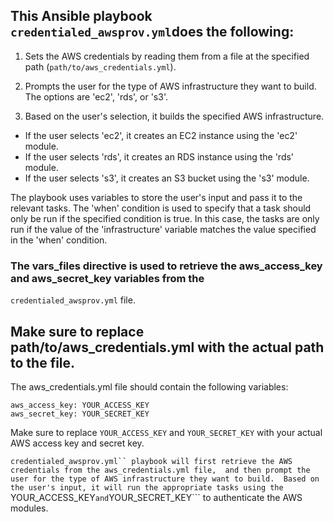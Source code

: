 ## This Ansible playbook ```credentialed_awsprov.yml```does the following:

1.  Sets the AWS credentials by reading them from a file at the specified path (`path/to/aws_credentials.yml`).
    
2.  Prompts the user for the type of AWS infrastructure they want to build. The options are 'ec2', 'rds', or 's3'.
    
3.  Based on the user's selection, it builds the specified AWS infrastructure.
    

-   If the user selects 'ec2', it creates an EC2 instance using the 'ec2' module.
-   If the user selects 'rds', it creates an RDS instance using the 'rds' module.
-   If the user selects 's3', it creates an S3 bucket using the 's3' module.

The playbook uses variables to store the user's input and pass it to the relevant tasks. 
The 'when' condition is used to specify that a task should only be run if the specified condition is true. 
In this case, the tasks are only run if the value of the 'infrastructure' variable matches the value specified in the 'when' condition.

### The vars_files directive is used to retrieve the aws_access_key and aws_secret_key variables from the 
```credentialed_awsprov.yml``` file. 

## Make sure to replace path/to/aws_credentials.yml with the actual path to the file.

The aws_credentials.yml file should contain the following variables:

```
aws_access_key: YOUR_ACCESS_KEY
aws_secret_key: YOUR_SECRET_KEY
```

Make sure to replace ```YOUR_ACCESS_KEY``` and ```YOUR_SECRET_KEY``` with your actual AWS access key and secret key.

```credentialed_awsprov.yml`` playbook will first retrieve the AWS credentials from the aws_credentials.yml file, 
and then prompt the user for the type of AWS infrastructure they want to build. 
Based on the user's input, it will run the appropriate tasks using the ```YOUR_ACCESS_KEY``` and ```YOUR_SECRET_KEY``` to authenticate the AWS modules.
